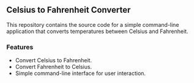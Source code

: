 ## Celsius to Fahrenheit Converter

This repository contains the source code for a simple command-line application that converts temperatures between Celsius and Fahrenheit.

### Features

- Convert Celsius to Fahrenheit.
- Convert Fahrenheit to Celsius.
- Simple command-line interface for user interaction.
